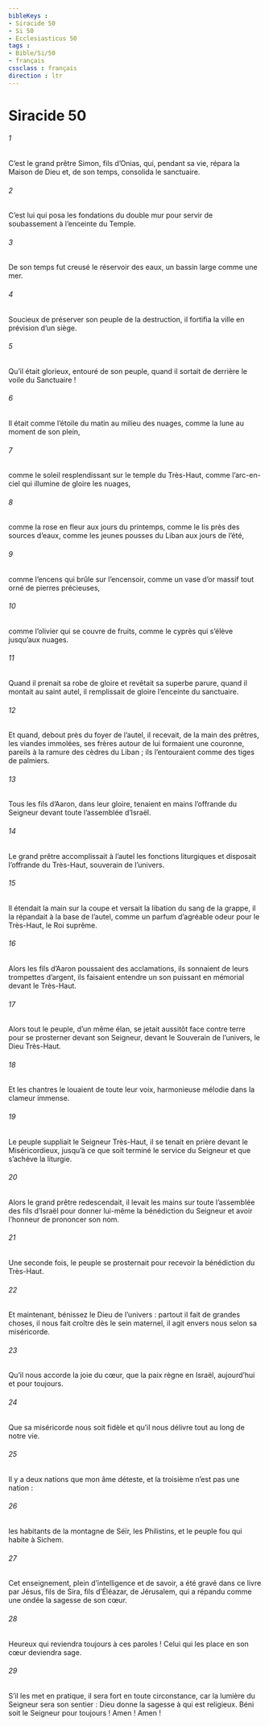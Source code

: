 ```yaml
---
bibleKeys : 
- Siracide 50
- Si 50
- Ecclesiasticus 50
tags : 
- Bible/Si/50
- français
cssclass : français
direction : ltr
---
```


# Siracide 50

###### 1
C’est le grand prêtre Simon, fils d’Onias,
qui, pendant sa vie, répara la Maison de Dieu
et, de son temps, consolida le sanctuaire.
###### 2
C’est lui qui posa les fondations du double mur
pour servir de soubassement à l’enceinte du Temple.
###### 3
De son temps fut creusé le réservoir des eaux,
un bassin large comme une mer.
###### 4
Soucieux de préserver son peuple de la destruction,
il fortifia la ville en prévision d’un siège.
###### 5
Qu’il était glorieux, entouré de son peuple,
quand il sortait de derrière le voile du Sanctuaire !
###### 6
Il était comme l’étoile du matin au milieu des nuages,
comme la lune au moment de son plein,
###### 7
comme le soleil resplendissant sur le temple du Très-Haut,
comme l’arc-en-ciel qui illumine de gloire les nuages,
###### 8
comme la rose en fleur aux jours du printemps,
comme le lis près des sources d’eaux,
comme les jeunes pousses du Liban aux jours de l’été,
###### 9
comme l’encens qui brûle sur l’encensoir,
comme un vase d’or massif
tout orné de pierres précieuses,
###### 10
comme l’olivier qui se couvre de fruits,
comme le cyprès qui s’élève jusqu’aux nuages.
###### 11
Quand il prenait sa robe de gloire
et revêtait sa superbe parure,
quand il montait au saint autel,
il remplissait de gloire l’enceinte du sanctuaire.
###### 12
Et quand, debout près du foyer de l’autel,
il recevait, de la main des prêtres, les viandes immolées,
ses frères autour de lui formaient une couronne,
pareils à la ramure des cèdres du Liban ;
ils l’entouraient comme des tiges de palmiers.
###### 13
Tous les fils d’Aaron, dans leur gloire,
tenaient en mains l’offrande du Seigneur
devant toute l’assemblée d’Israël.
###### 14
Le grand prêtre accomplissait à l’autel les fonctions liturgiques
et disposait l’offrande du Très-Haut, souverain de l’univers.
###### 15
Il étendait la main sur la coupe
et versait la libation du sang de la grappe,
il la répandait à la base de l’autel,
comme un parfum d’agréable odeur pour le Très-Haut, le Roi suprême.
###### 16
Alors les fils d’Aaron poussaient des acclamations,
ils sonnaient de leurs trompettes d’argent,
ils faisaient entendre un son puissant
en mémorial devant le Très-Haut.
###### 17
Alors tout le peuple, d’un même élan,
se jetait aussitôt face contre terre
pour se prosterner devant son Seigneur,
devant le Souverain de l’univers, le Dieu Très-Haut.
###### 18
Et les chantres le louaient de toute leur voix,
harmonieuse mélodie dans la clameur immense.
###### 19
Le peuple suppliait le Seigneur Très-Haut,
il se tenait en prière devant le Miséricordieux,
jusqu’à ce que soit terminé le service du Seigneur
et que s’achève la liturgie.
###### 20
Alors le grand prêtre redescendait,
il levait les mains sur toute l’assemblée des fils d’Israël
pour donner lui-même la bénédiction du Seigneur
et avoir l’honneur de prononcer son nom.
###### 21
Une seconde fois, le peuple se prosternait
pour recevoir la bénédiction du Très-Haut.
###### 22
Et maintenant, bénissez le Dieu de l’univers :
partout il fait de grandes choses,
il nous fait croître dès le sein maternel,
il agit envers nous selon sa miséricorde.
###### 23
Qu’il nous accorde la joie du cœur,
que la paix règne en Israël,
aujourd’hui et pour toujours.
###### 24
Que sa miséricorde nous soit fidèle
et qu’il nous délivre tout au long de notre vie.
###### 25
Il y a deux nations que mon âme déteste,
et la troisième n’est pas une nation :
###### 26
les habitants de la montagne de Séïr, les Philistins,
et le peuple fou qui habite à Sichem.
###### 27
Cet enseignement, plein d’intelligence et de savoir,
a été gravé dans ce livre par Jésus,
fils de Sira, fils d’Éléazar, de Jérusalem,
qui a répandu comme une ondée la sagesse de son cœur.
###### 28
Heureux qui reviendra toujours à ces paroles !
Celui qui les place en son cœur deviendra sage.
###### 29
S’il les met en pratique, il sera fort en toute circonstance,
car la lumière du Seigneur sera son sentier :
Dieu donne la sagesse à qui est religieux.
Béni soit le Seigneur pour toujours ! Amen ! Amen !
